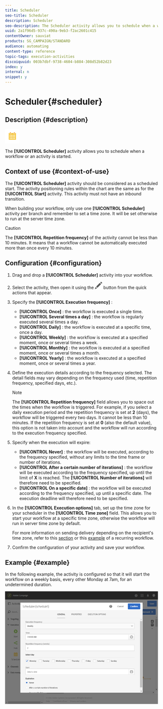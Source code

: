 ```yaml
---
title: Scheduler
seo-title: Scheduler
description: Scheduler
seo-description: The Scheduler activity allows you to schedule when a workflow or an activity is started.
uuid: 2a1f96d5-937c-490a-9eb3-f2ac2601c415
contentOwner: sauviat
products: SG_CAMPAIGN/STANDARD
audience: automating
content-type: reference
topic-tags: execution-activities
discoiquuid: 003b7dbf-9738-4604-b884-308d52b82d23
index: y
internal: n
snippet: y
---
```


# Scheduler{#scheduler}

## Description {#description}

![](assets/scheduler.png)

The **[!UICONTROL Scheduler]** activity allows you to schedule when a workflow or an activity is started.

## Context of use {#context-of-use}

The **[!UICONTROL Scheduler]** activity should be considered as a scheduled start. The activity positioning rules within the chart are the same as for the **[!UICONTROL Start]** activity. This activity must not have an inbound transition.

When building your workflow, only use one **[!UICONTROL Scheduler]** activity per branch and remember to set a time zone. It will be set otherwise to run at the server time zone.

>[!CAUTION]
>
>The **[!UICONTROL Repetition frequency]** of the activity cannot be less than 10 minutes. It means that a workflow cannot be automatically executed more than once every 10 minutes.

## Configuration {#configuration}

1. Drag and drop a **[!UICONTROL Scheduler]** activity into your workflow.
1. Select the activity, then open it using the ![](assets/edit_darkgrey-24px.png) button from the quick actions that appear.
1. Specify the **[!UICONTROL Execution frequency]** :

    * **[!UICONTROL Once]** : the workflow is executed a single time.
    * **[!UICONTROL Several times a day]** : the workflow is regularly executed several times a day.
    * **[!UICONTROL Daily]** : the workflow is executed at a specific time, once a day.
    * **[!UICONTROL Weekly]** : the workflow is executed at a specified moment, once or several times a week.
    * **[!UICONTROL Monthly]** : the workflow is executed at a specified moment, once or several times a month.
    * **[!UICONTROL Yearly]** : the workflow is executed at a specified moment, once or several times a year.

1. Define the execution details according to the frequency selected. The detail fields may vary depending on the frequency used (time, repetition frequency, specified days, etc.).

   >[!NOTE]
   >
   >The **[!UICONTROL Repetition frequency]** field allows you to space out the times when the workflow is triggered. For example, if you select a daily execution period and the repetition frequency is set at **2** (days), the workflow will be triggered every two days. It cannot be less than 10 minutes. If the repetition frequency is set at **0** (also the default value), this option is not taken into account and the workflow will run according to the execution frequency specified.

1. Specify when the execution will expire:

    * **[!UICONTROL Never]** : the workflow will be executed, according to the frequency specified, without any limits to the time frame or number of iterations.
    * **[!UICONTROL After a certain number of iterations]** : the workflow will be executed according to the frequency specified, up until the limit of **X** is reached. The **[!UICONTROL Number of iterations]** will therefore need to be specified.
    * **[!UICONTROL On a specific date]** : the workflow will be executed according to the frequency specified, up until a specific date. The execution deadline will therefore need to be specified.

1. In the **[!UICONTROL Execution options]** tab, set up the time zone for your scheduler in the **[!UICONTROL Time zone]** field. This allows you to start your workflow at a specific time zone, otherwise the workflow will run in server time zone by default.

   For more information on sending delivery depending on the recipient's time zone, refer to this [section](../../sending/using/sending-messages-at-the-recipient-s-time-zone.md) or this [example](../../automating/using/push-notification-delivery.md#sending-a-recurring-push-notification-with-a-workflow) of a recurring workflow.

1. Confirm the configuration of your activity and save your workflow.

## Example {#example}

In the following example, the activity is configured so that it will start the workflow on a weekly basis, every other Monday at 7am, for an undetermined duration.

![](assets/wkf_scheduler_example.png)

